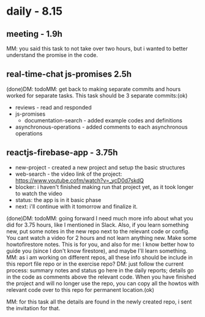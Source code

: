 # daily - 8.15

## meeting - 1.9h

MM: you said this task to not take over two hours, but i wanted to better understand the promise in the code.
## real-time-chat js-promises 2.5h

(done)DM: todoMM: get back to making separate commits and hours worked for separate tasks. This task should be 3 separate commits:(ok)

* reviews - read and responded
* js-promises
  * documentation-search - added example codes and definitions
* asynchronous-operations - added comments to each asynchronous operations


## reactjs-firebase-app - 3.75h
* new-project - created a new project and setup the basic structures
* web-search - the video link of the project: https://www.youtube.cofm/watch?v=_ycD0d7skdQ
* blocker: i haven't finished making run that project yet, as it took longer to watch the video
* status: the app is in it basic phase
* next: i'll continue with it tomorrow and finalize it.

(done)DM: todoMM: going forward I need much more info about what you did for 3.75 hours, like I mentioned in Slack. Also, if you learn something new, put some notes in the new repo next to the relevant code or config. You cant watch a video for 2 hours and not learn anything new. Make some howtofirestore notes. This is for you, and also for me: I know better how to guide you (since I don't know firestore), and maybe I'll learn something. MM: as i am working on different repos, all these info should be include in this report file repo or in the exercise repo? DM: just follow the current process: summary notes and status go here in the daily reports; details go in the code as comments above the relevant code. When you have finished the project and will no longer use the repo, you can copy all the howtos with relevant code over to this repo for permanent location.(ok)

MM: for this task all the details are found in the newly created repo, i sent the invitation for that. 